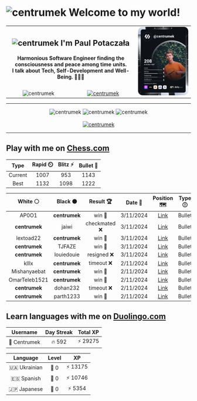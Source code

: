 <h1>
  <img
    src="https://emojis.slackmojis.com/emojis/images/1531849430/4246/blob-sunglasses.gif"
    width="30"
    alt="centrumek"
  />
  Welcome to my world!
</h1>

<table>
  <tbody>
    <tr>
      <td align="center" width="70%" colspan="2">
        <h2>
          <img
            src="https://raw.githubusercontent.com/MartinHeinz/MartinHeinz/master/wave.gif"
            width="30px"
            alt="centrumek"
          />
          I'm Paul Potaczała
        </h2>
        <h4>
          Harmonious Software Engineer finding the consciousness and peace among time units.
          <br/>
          I talk about Tech, Self-Development and Well-Being. 🌿🧘🚀
        </h4>
      </td>
      <td width="30%" rowspan="2">
        <a href="https://app.daily.dev/centrumek">
          <img
            src="./devcard.svg"
            alt="centrumek"
          />
        </a>
      </td>
    </tr>
    <tr align="center">
      <td>
        <img
          src="https://komarev.com/ghpvc/?username=centrumek&label=visitors&color=0e75b6&style=flat"
          alt="centrumek"
        >
      </td>
      <td>
        <a href="https://stackoverflow.com/users/14496012/centrumek">
          <img
            src="https://stackoverflow.com/users/flair/14496012.png?theme=dark"
            alt="centrumek"
          >
        </a>
      </td>
    </tr>
  </tbody>
</table>

---
<div align="center">
  <img 
    src="https://github-readme-stats.vercel.app/api?username=centrumek&show_icons=true&count_private=true&theme=dark&hide_border=true&hide=issues,contribs&bg_color=00000000"
    alt="centrumek"
  />
  <img
    src="https://github-readme-stats.vercel.app/api/top-langs/?username=centrumek&layout=compact&hide_border=true&theme=dark&bg_color=00000000&langs_count=6&exclude_repo=air-statistic-app"
    alt="centrumek"
  />
  <img 
    src="https://github-readme-streak-stats.herokuapp.com?user=centrumek&theme=dark&hide_border=true&background=FFFFFF00"
    alt="centrumek"
  />
  <br/>
  <br/>
  <a href="https://www.buymeacoffee.com/centrumek">
    <img
      src="https://cdn.buymeacoffee.com/buttons/v2/default-orange.png"
      height="50"
      width="210"
      alt="centrumek"
    />
  </a>
</div>

---

## Play with me on [Chess.com](https://www.chess.com/member/centrumek)

<div align="center">
<!--START_SECTION:chessStats-->
<!-- Automatically generated with https://github.com/Balastrong/chess-stats-action -->

| Type | Rapid ⏲️ | Blitz ⚡ | Bullet 🔫 |
|:---:|:---:|:---:|:---:|
| Current | 1007 | 953 | 1143 |
| Best | 1132 | 1098 | 1222 |

| White ⚪ | Black ⚫ | Result 🏆 | Date 📅 | Position 🗺️ | Type 🕕 |
|:---:|:---:|:---:|:---:|:---:|:---:|
| AP0O1 | **centrumek** | win 🥇 | 3/11/2024 | <a href="http://www.ee.unb.ca/cgi-bin/tervo/fen.pl?select=5bkr/8/1p6/p2pp3/P3P1Pp/3P1P1P/3q4/6K1 w - -">Link</a> | Bullet |
| **centrumek** | jaiwi | checkmated ❌ | 3/11/2024 | <a href="http://www.ee.unb.ca/cgi-bin/tervo/fen.pl?select=5r2/pp4bk/4p2r/2p4P/P2PbP2/2P1P3/1BqK3R/4Q1R1 w - -">Link</a> | Bullet |
| lextoad22 | **centrumek** | win 🥇 | 3/11/2024 | <a href="http://www.ee.unb.ca/cgi-bin/tervo/fen.pl?select=8/8/8/8/2K5/4p3/3k4/8 w - -">Link</a> | Bullet |
| **centrumek** | TJFAZE | win 🥇 | 3/11/2024 | <a href="http://www.ee.unb.ca/cgi-bin/tervo/fen.pl?select=8/1R3k1p/p3bp2/1p6/1r6/5PKP/6P1/8 b - -">Link</a> | Bullet |
| **centrumek** | louiedouie | resigned ❌ | 3/11/2024 | <a href="http://www.ee.unb.ca/cgi-bin/tervo/fen.pl?select=r3kbnr/p2p1ppp/1p2p3/8/2P5/1P6/P1q1N1PP/R3KB1R w KQkq -">Link</a> | Bullet |
| klllx | **centrumek** | timeout ❌ | 2/11/2024 | <a href="http://www.ee.unb.ca/cgi-bin/tervo/fen.pl?select=4r2r/pp1k1R2/2p5/8/1B1Pp1p1/4P1q1/PP2K3/8 b - -">Link</a> | Bullet |
| Mishanyaebat | **centrumek** | win 🥇 | 2/11/2024 | <a href="http://www.ee.unb.ca/cgi-bin/tervo/fen.pl?select=8/3k4/2p1p3/p2pP1NB/3P2n1/2P3Q1/1q3r2/1K1R4 w - -">Link</a> | Bullet |
| OmarTeleb1521 | **centrumek** | win 🥇 | 2/11/2024 | <a href="http://www.ee.unb.ca/cgi-bin/tervo/fen.pl?select=8/pp2k3/2p1b3/3p2K1/6p1/2BBP1P1/PPP2r2/8 w - -">Link</a> | Bullet |
| **centrumek** | dohan232 | timeout ❌ | 2/11/2024 | <a href="http://www.ee.unb.ca/cgi-bin/tervo/fen.pl?select=1Q6/4bppk/4p2p/B2p4/2bP4/5PPP/5R1K/5q2 w - -">Link</a> | Bullet |
| **centrumek** | parth1233 | win 🥇 | 2/11/2024 | <a href="http://www.ee.unb.ca/cgi-bin/tervo/fen.pl?select=r7/p1N3pp/4k3/2P2pn1/P2P4/4P3/1B4PP/5RK1 b - -">Link</a> | Bullet |

<!--END_SECTION:chessStats-->
</div>

## Learn languages with me on [Duolingo.com](https://www.duolingo.com/profile/Centrumek)

<div align="center">
<!--START_SECTION:duolingoStats-->
<!-- Automatically generated with https://github.com/centrumek/duolingo-readme-stats-->

| Username | Day Streak | Total XP |
|:---:|:---:|:---:|
| 👤 Centrumek | 🔥 592 | ⚡ 29275 |

| Language | Level | XP |
|:---:|:---:|:---:|
| 🇺🇦 Ukrainian | 👑 0 | ⚡ 13175 |
| 🇪🇸 Spanish | 👑 0 | ⚡ 10746 |
| 🇯🇵 Japanese | 👑 0 | ⚡ 5354 |

<!--END_SECTION:duolingoStats-->
</div>
<!--
**centrumek/centrumek** is a ✨ _special_ ✨ repository because its `README.md` (this file) appears on your GitHub profile.

Here are some ideas to get you started:

- 🔭 I’m currently working on ...
- 🌱 I’m currently learning ...
- 👯 I’m looking to collaborate on ...
- 🤔 I’m looking for help with ...
- 💬 Ask me about ...
- 📫 How to reach me: ...
- 😄 Pronouns: ...
- ⚡ Fun fact: ...
-->
